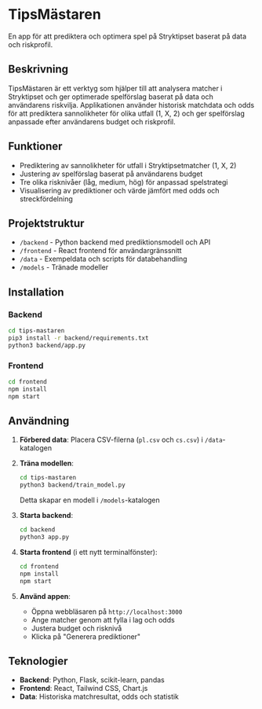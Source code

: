 # TipsMästaren

En app för att prediktera och optimera spel på Stryktipset baserat på data och riskprofil.

## Beskrivning

TipsMästaren är ett verktyg som hjälper till att analysera matcher i Stryktipset och ger optimerade spelförslag baserat på data och användarens riskvilja. Applikationen använder historisk matchdata och odds för att prediktera sannolikheter för olika utfall (1, X, 2) och ger spelförslag anpassade efter användarens budget och riskprofil.

## Funktioner

- Prediktering av sannolikheter för utfall i Stryktipsetmatcher (1, X, 2)
- Justering av spelförslag baserat på användarens budget
- Tre olika risknivåer (låg, medium, hög) för anpassad spelstrategi
- Visualisering av prediktioner och värde jämfört med odds och streckfördelning

## Projektstruktur

- `/backend` - Python backend med prediktionsmodell och API
- `/frontend` - React frontend för användargränssnitt
- `/data` - Exempeldata och scripts för databehandling
- `/models` - Tränade modeller

## Installation

### Backend

```bash
cd tips-mastaren
pip3 install -r backend/requirements.txt
python3 backend/app.py
```

### Frontend

```bash
cd frontend
npm install
npm start
```

## Användning

1. **Förbered data**:
   Placera CSV-filerna (`pl.csv` och `cs.csv`) i `/data`-katalogen

2. **Träna modellen**:
   ```bash
   cd tips-mastaren
   python3 backend/train_model.py
   ```
   Detta skapar en modell i `/models`-katalogen

3. **Starta backend**:
   ```bash
   cd backend
   python3 app.py
   ```
   
4. **Starta frontend** (i ett nytt terminalfönster):
   ```bash
   cd frontend
   npm install
   npm start
   ```

5. **Använd appen**:
   - Öppna webbläsaren på `http://localhost:3000`
   - Ange matcher genom att fylla i lag och odds
   - Justera budget och risknivå
   - Klicka på "Generera prediktioner"

## Teknologier

- **Backend**: Python, Flask, scikit-learn, pandas
- **Frontend**: React, Tailwind CSS, Chart.js
- **Data**: Historiska matchresultat, odds och statistik
